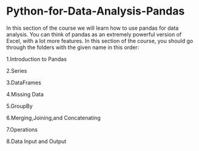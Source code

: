 # Python-for-Data-Analysis-Pandas

In this section of the course we will learn how to use pandas for data analysis. 
You can think of pandas as an extremely powerful version of Excel, with a lot more features. In this section of the course, you should go through the folders with the given name in this order:

1.Introduction to Pandas

2.Series

3.DataFrames

4.Missing Data

5.GroupBy

6.Merging,Joining,and Concatenating

7.Operations

8.Data Input and Output
